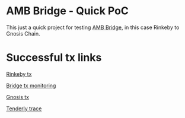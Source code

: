 # AMB Bridge - Quick PoC

This just a quick project for testing [AMB Bridge](https://docs.tokenbridge.net/amb-bridge/about-amb-bridge), in this case Rinkeby to Gnosis Chain.

# Successful tx links

[Rinkeby tx](https://rinkeby.etherscan.io/tx/0xd2189ae69b381b7d6bbbe144f8306770a57c6ae9b2effd9963164e7ac3764a7e)

[Bridge tx monitoring](https://alm-rinkeby.herokuapp.com/4/0xd2189ae69b381b7d6bbbe144f8306770a57c6ae9b2effd9963164e7ac3764a7e)

[Gnosis tx](https://blockscout.com/poa/xdai/tx/0xd02336f4010a3fa0902306ac41a2777360fef1fe8578262975eba806983dde01)

[Tenderly trace](https://dashboard.tenderly.co/tx/xdai/0xd02336f4010a3fa0902306ac41a2777360fef1fe8578262975eba806983dde01)
